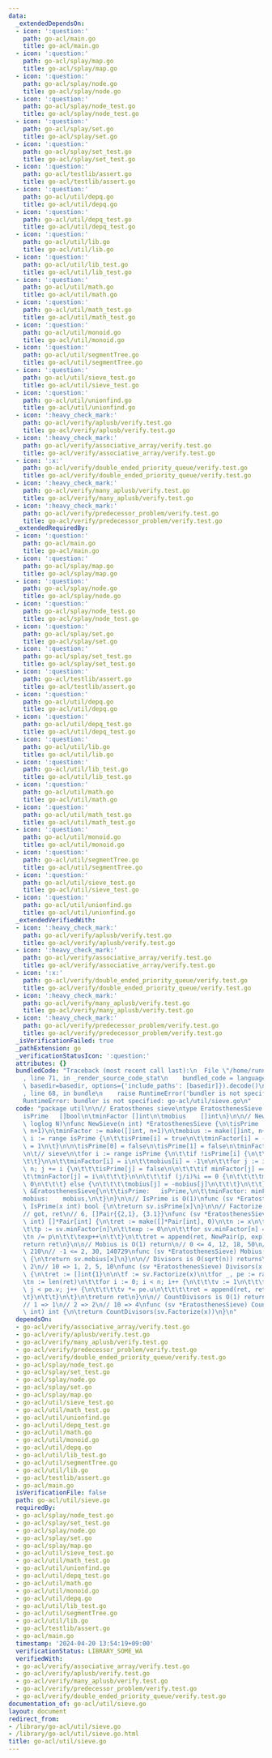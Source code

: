 ```yaml
---
data:
  _extendedDependsOn:
  - icon: ':question:'
    path: go-acl/main.go
    title: go-acl/main.go
  - icon: ':question:'
    path: go-acl/splay/map.go
    title: go-acl/splay/map.go
  - icon: ':question:'
    path: go-acl/splay/node.go
    title: go-acl/splay/node.go
  - icon: ':question:'
    path: go-acl/splay/node_test.go
    title: go-acl/splay/node_test.go
  - icon: ':question:'
    path: go-acl/splay/set.go
    title: go-acl/splay/set.go
  - icon: ':question:'
    path: go-acl/splay/set_test.go
    title: go-acl/splay/set_test.go
  - icon: ':question:'
    path: go-acl/testlib/assert.go
    title: go-acl/testlib/assert.go
  - icon: ':question:'
    path: go-acl/util/depq.go
    title: go-acl/util/depq.go
  - icon: ':question:'
    path: go-acl/util/depq_test.go
    title: go-acl/util/depq_test.go
  - icon: ':question:'
    path: go-acl/util/lib.go
    title: go-acl/util/lib.go
  - icon: ':question:'
    path: go-acl/util/lib_test.go
    title: go-acl/util/lib_test.go
  - icon: ':question:'
    path: go-acl/util/math.go
    title: go-acl/util/math.go
  - icon: ':question:'
    path: go-acl/util/math_test.go
    title: go-acl/util/math_test.go
  - icon: ':question:'
    path: go-acl/util/monoid.go
    title: go-acl/util/monoid.go
  - icon: ':question:'
    path: go-acl/util/segmentTree.go
    title: go-acl/util/segmentTree.go
  - icon: ':question:'
    path: go-acl/util/sieve_test.go
    title: go-acl/util/sieve_test.go
  - icon: ':question:'
    path: go-acl/util/unionfind.go
    title: go-acl/util/unionfind.go
  - icon: ':heavy_check_mark:'
    path: go-acl/verify/aplusb/verify.test.go
    title: go-acl/verify/aplusb/verify.test.go
  - icon: ':heavy_check_mark:'
    path: go-acl/verify/associative_array/verify.test.go
    title: go-acl/verify/associative_array/verify.test.go
  - icon: ':x:'
    path: go-acl/verify/double_ended_priority_queue/verify.test.go
    title: go-acl/verify/double_ended_priority_queue/verify.test.go
  - icon: ':heavy_check_mark:'
    path: go-acl/verify/many_aplusb/verify.test.go
    title: go-acl/verify/many_aplusb/verify.test.go
  - icon: ':heavy_check_mark:'
    path: go-acl/verify/predecessor_problem/verify.test.go
    title: go-acl/verify/predecessor_problem/verify.test.go
  _extendedRequiredBy:
  - icon: ':question:'
    path: go-acl/main.go
    title: go-acl/main.go
  - icon: ':question:'
    path: go-acl/splay/map.go
    title: go-acl/splay/map.go
  - icon: ':question:'
    path: go-acl/splay/node.go
    title: go-acl/splay/node.go
  - icon: ':question:'
    path: go-acl/splay/node_test.go
    title: go-acl/splay/node_test.go
  - icon: ':question:'
    path: go-acl/splay/set.go
    title: go-acl/splay/set.go
  - icon: ':question:'
    path: go-acl/splay/set_test.go
    title: go-acl/splay/set_test.go
  - icon: ':question:'
    path: go-acl/testlib/assert.go
    title: go-acl/testlib/assert.go
  - icon: ':question:'
    path: go-acl/util/depq.go
    title: go-acl/util/depq.go
  - icon: ':question:'
    path: go-acl/util/depq_test.go
    title: go-acl/util/depq_test.go
  - icon: ':question:'
    path: go-acl/util/lib.go
    title: go-acl/util/lib.go
  - icon: ':question:'
    path: go-acl/util/lib_test.go
    title: go-acl/util/lib_test.go
  - icon: ':question:'
    path: go-acl/util/math.go
    title: go-acl/util/math.go
  - icon: ':question:'
    path: go-acl/util/math_test.go
    title: go-acl/util/math_test.go
  - icon: ':question:'
    path: go-acl/util/monoid.go
    title: go-acl/util/monoid.go
  - icon: ':question:'
    path: go-acl/util/segmentTree.go
    title: go-acl/util/segmentTree.go
  - icon: ':question:'
    path: go-acl/util/sieve_test.go
    title: go-acl/util/sieve_test.go
  - icon: ':question:'
    path: go-acl/util/unionfind.go
    title: go-acl/util/unionfind.go
  _extendedVerifiedWith:
  - icon: ':heavy_check_mark:'
    path: go-acl/verify/aplusb/verify.test.go
    title: go-acl/verify/aplusb/verify.test.go
  - icon: ':heavy_check_mark:'
    path: go-acl/verify/associative_array/verify.test.go
    title: go-acl/verify/associative_array/verify.test.go
  - icon: ':x:'
    path: go-acl/verify/double_ended_priority_queue/verify.test.go
    title: go-acl/verify/double_ended_priority_queue/verify.test.go
  - icon: ':heavy_check_mark:'
    path: go-acl/verify/many_aplusb/verify.test.go
    title: go-acl/verify/many_aplusb/verify.test.go
  - icon: ':heavy_check_mark:'
    path: go-acl/verify/predecessor_problem/verify.test.go
    title: go-acl/verify/predecessor_problem/verify.test.go
  _isVerificationFailed: true
  _pathExtension: go
  _verificationStatusIcon: ':question:'
  attributes: {}
  bundledCode: "Traceback (most recent call last):\n  File \"/home/runner/.local/lib/python3.10/site-packages/onlinejudge_verify/documentation/build.py\"\
    , line 71, in _render_source_code_stat\n    bundled_code = language.bundle(stat.path,\
    \ basedir=basedir, options={'include_paths': [basedir]}).decode()\n  File \"/home/runner/.local/lib/python3.10/site-packages/onlinejudge_verify/languages/user_defined.py\"\
    , line 68, in bundle\n    raise RuntimeError('bundler is not specified: {}'.format(str(path)))\n\
    RuntimeError: bundler is not specified: go-acl/util/sieve.go\n"
  code: "package util\n\n// Eratosthenes sieve\ntype EratosthenesSieve struct {\n\t\
    isPrime   []bool\n\tminFactor []int\n\tmobius    []int\n}\n\n// NewSieve is O(N\
    \ loglog N)\nfunc NewSieve(n int) *EratosthenesSieve {\n\tisPrime := make([]bool,\
    \ n+1)\n\tminFactor := make([]int, n+1)\n\tmobius := make([]int, n+1)\n\n\tfor\
    \ i := range isPrime {\n\t\tisPrime[i] = true\n\t\tminFactor[i] = -1\n\t\tmobius[i]\
    \ = 1\n\t}\n\n\tisPrime[0] = false\n\tisPrime[1] = false\n\tminFactor[1] = 1\n\
    \n\t// sieve\n\tfor i := range isPrime {\n\t\tif !isPrime[i] {\n\t\t\tcontinue\n\
    \t\t}\n\n\t\tminFactor[i] = i\n\t\tmobius[i] = -1\n\n\t\tfor j := i * 2; j <=\
    \ n; j += i {\n\t\t\tisPrime[j] = false\n\n\t\t\tif minFactor[j] == -1 {\n\t\t\
    \t\tminFactor[j] = i\n\t\t\t}\n\n\t\t\tif (j/i)%i == 0 {\n\t\t\t\tmobius[j] =\
    \ 0\n\t\t\t} else {\n\t\t\t\tmobius[j] = -mobius[j]\n\t\t\t}\n\t\t}\n\t}\n\treturn\
    \ &EratosthenesSieve{\n\t\tisPrime:   isPrime,\n\t\tminFactor: minFactor,\n\t\t\
    mobius:    mobius,\n\t}\n}\n\n// IsPrime is O(1)\nfunc (sv *EratosthenesSieve)\
    \ IsPrime(x int) bool {\n\treturn sv.isPrime[x]\n}\n\n// Factorize is O(Sqrt(1))\n\
    // got, ret\n// 6, []Pair{{2,1}, {3.1}}\nfunc (sv *EratosthenesSieve) Factorize(x\
    \ int) []*Pair[int] {\n\tret := make([]*Pair[int], 0)\n\tn := x\n\tfor n > 1 {\n\
    \t\tp := sv.minFactor[n]\n\t\texp := 0\n\n\t\tfor sv.minFactor[n] == p {\n\t\t\
    \tn /= p\n\t\t\texp++\n\t\t}\n\t\tret = append(ret, NewPair(p, exp))\n\t}\n\t\
    return ret\n}\n\n// Mobius is O(1) return\n// 0 <= 4, 12, 18, 50\n// 1 <= 1, 6,\
    \ 210\n// -1 <= 2, 30, 140729\nfunc (sv *EratosthenesSieve) Mobius(x int) int\
    \ {\n\treturn sv.mobius[x]\n}\n\n// Divisors is O(sqrt(n)) returns\n// 2 => 1,\
    \ 2\n// 10 => 1, 2, 5, 10\nfunc (sv *EratosthenesSieve) Divisors(x int) []int\
    \ {\n\tret := []int{1}\n\n\tf := sv.Factorize(x)\n\tfor _, pe := range f {\n\t\
    \tn := len(ret)\n\t\tfor i := 0; i < n; i++ {\n\t\t\tv := 1\n\t\t\tfor j := 0;\
    \ j < pe.v; j++ {\n\t\t\t\tv *= pe.u\n\t\t\t\tret = append(ret, ret[i]*v)\n\t\t\
    \t}\n\t\t}\n\t}\n\treturn ret\n}\n\n// CountDivisors is O(1) returns len(sv.Divisors(x))\n\
    // 1 => 1\n// 2 => 2\n// 10 => 4\nfunc (sv *EratosthenesSieve) CountDivisors(x\
    \ int) int {\n\treturn CountDivisors(sv.Factorize(x))\n}\n"
  dependsOn:
  - go-acl/verify/associative_array/verify.test.go
  - go-acl/verify/aplusb/verify.test.go
  - go-acl/verify/many_aplusb/verify.test.go
  - go-acl/verify/predecessor_problem/verify.test.go
  - go-acl/verify/double_ended_priority_queue/verify.test.go
  - go-acl/splay/node_test.go
  - go-acl/splay/set_test.go
  - go-acl/splay/node.go
  - go-acl/splay/set.go
  - go-acl/splay/map.go
  - go-acl/util/sieve_test.go
  - go-acl/util/math_test.go
  - go-acl/util/unionfind.go
  - go-acl/util/depq_test.go
  - go-acl/util/math.go
  - go-acl/util/monoid.go
  - go-acl/util/depq.go
  - go-acl/util/lib_test.go
  - go-acl/util/segmentTree.go
  - go-acl/util/lib.go
  - go-acl/testlib/assert.go
  - go-acl/main.go
  isVerificationFile: false
  path: go-acl/util/sieve.go
  requiredBy:
  - go-acl/splay/node_test.go
  - go-acl/splay/set_test.go
  - go-acl/splay/node.go
  - go-acl/splay/set.go
  - go-acl/splay/map.go
  - go-acl/util/sieve_test.go
  - go-acl/util/math_test.go
  - go-acl/util/unionfind.go
  - go-acl/util/depq_test.go
  - go-acl/util/math.go
  - go-acl/util/monoid.go
  - go-acl/util/depq.go
  - go-acl/util/lib_test.go
  - go-acl/util/segmentTree.go
  - go-acl/util/lib.go
  - go-acl/testlib/assert.go
  - go-acl/main.go
  timestamp: '2024-04-20 13:54:19+09:00'
  verificationStatus: LIBRARY_SOME_WA
  verifiedWith:
  - go-acl/verify/associative_array/verify.test.go
  - go-acl/verify/aplusb/verify.test.go
  - go-acl/verify/many_aplusb/verify.test.go
  - go-acl/verify/predecessor_problem/verify.test.go
  - go-acl/verify/double_ended_priority_queue/verify.test.go
documentation_of: go-acl/util/sieve.go
layout: document
redirect_from:
- /library/go-acl/util/sieve.go
- /library/go-acl/util/sieve.go.html
title: go-acl/util/sieve.go
---
```

